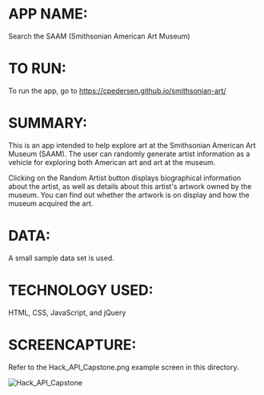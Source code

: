 # APP NAME:
Search the SAAM (Smithsonian American Art Museum)

# TO RUN:
To run the app, go to https://cpedersen.github.io/smithsonian-art/

# SUMMARY:
This is an app intended to help explore art at the Smithsonian American Art Museum (SAAM). The user can randomly generate artist information as a vehicle for exploring both American art and art at the museum. 

Clicking on the Random Artist button displays biographical information about the artist, as well as details about this artist's artwork owned by the museum. You can find out whether the artwork is on display and how the museum acquired the art. 

# DATA: 
A small sample data set is used.

# TECHNOLOGY USED:
HTML, CSS, JavaScript, and jQuery

# SCREENCAPTURE:
Refer to the Hack_API_Capstone.png example screen in this directory.

![Hack_API_Capstone](smithsonian-art/Hack_API_Capstone.png)
